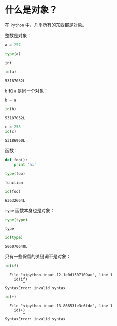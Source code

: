 # 什么是对象？

在 `Python` 中，几乎所有的东西都是对象。

整数是对象：


```python
a = 257
```


```python
type(a)
```




    int




```python
id(a)
```




    53187032L



`b` 和 `a` 是同一个对象：


```python
b = a
```


```python
id(b)
```




    53187032L




```python
c = 258
id(c)
```




    53186960L



函数：


```python
def foo():
    print 'hi'
```


```python
type(foo)
```




    function




```python
id(foo)
```




    63632664L



`type` 函数本身也是对象：


```python
type(type)
```




    type




```python
id(type)
```




    506070640L



只有一些保留的关键词不是对象：


```python
id(if)
```


      File "<ipython-input-12-1e0d1307109a>", line 1
        id(if)
            ^
    SyntaxError: invalid syntax




```python
id(+)
```


      File "<ipython-input-13-86853fe3c6fd>", line 1
        id(+)
            ^
    SyntaxError: invalid syntax


